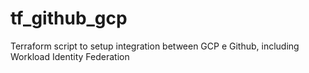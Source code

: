 # tf_github_gcp
Terraform script to setup integration between GCP e Github, including Workload Identity Federation
